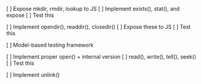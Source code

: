 [ ] Expose mkdir, rmdir, lookup to JS
[ ] Implement exists(), stat(), and expose
[ ] Test this

[ ] Implement opendir(), readdir(), closedir()
[ ] Expose these to JS
[ ] Test this

[ ] Model-based testing framework

[ ] Implement proper open() + internal version
[ ] read(), write(), tell(), seek()
[ ] Test this

[ ] Implement unlink()